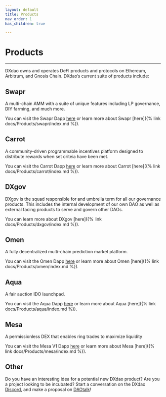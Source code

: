```yaml
---
layout: default
title: Products
nav_order: 1
has_children: true

---
```


# Products

___

DXdao owns and operates DeFI products and protocols on Ethereum, Arbitrum, and Gnosis Chain. DXdao’s current suite of products include:

## Swapr

A multi-chain AMM with a suite of unique features including LP governance, DIY farming, and much more.

You can visit the Swapr Dapp <a href="https://swapr.eth.limo/#/swap" target="_blank">here</a> or learn more about Swapr [here]({% link docs/Products/swapr/index.md %}).

## Carrot

A community-driven programmable incentives platform designed to distribute rewards when set criteia have been met.

You can visit the Carrot Dapp <a href="https://carrot.eth.limo/#/swap" target="_blank">here</a> or learn more about Carrot [here]({% link docs/Products/carrot/index.md %}).

## DXgov

DXgov is the squad responsible for and umbrella term for all our governance products. This includes the internal development of our own DAO as well as external facing products to serve and govern other DAOs.

You can learn more about DXgov [here]({% link docs/Products/dxgov/index.md %}).

## Omen

A fully decentralized multi-chain prediction market platform.

You can visit the Omen Dapp <a href="https://omen.eth.limo/#/liquidity" target="_blank">here</a> or learn more about Omen [here]({% link docs/Products/omen/index.md %}).

## Aqua

A fair auction IDO launchpad.

You can visit the Aqua Dapp <a href="https://aqua.eth.limo/" target="_blank">here</a> or learn more about Aqua [here]({% link docs/Products/aqua/index.md %}).

## Mesa

A permissionless DEX that enables ring trades to maximize liquidity

You can visit the Mesa V1 Dapp <a href="https://mesa.eth.limo/" target="_blank">here</a> or learn more about Mesa [here]({% link docs/Products/mesa/index.md %}).

## Other

Do you have an interesting idea for a potential new DXdao product? Are you a project looking to be incubated? Start a conversation on the DXdao <a href="https://discord.gg/4QXEJQkvHH" target="_blank">Discord</a>, and make a proposal on <a href="https://daotalk.org/c/dx-dao/15" target="_blank">DAOtalk</a>!